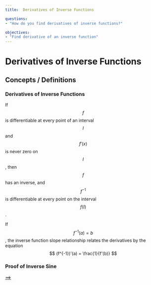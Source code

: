 ```yaml
---
title:  Derivatives of Inverse Functions

questions:
- "How do you find derivatives of inverse functions?"

objectives:
- "Find derivative of an inverse function"
---
```


# Derivatives of Inverse Functions


## Concepts / Definitions

### Derivatives of Inverse Functions
If $$f$$ is differentiable at every point of an interval $$I$$ and $$f'(x)$$ is never zero on $$I$$, then $$f$$ has an inverse, and $$f^{-1}$$ is differentiable at every point on the interval $$f(I)$$.<br>

If $$f^{-1}(a) = b$$, the inverse function slope relationship relates the derivatives by the equation 
$$
(f^{-1})'(a) = \frac{1}{f'(b)}
$$

### Proof of Inverse Sine


[==>](../50-8-derivatives-of-exponential-and-logarithmic-functions)

